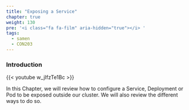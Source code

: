 ```yaml
---
title: "Exposing a Service"
chapter: true
weight: 130
pre: '<i class="fa fa-film" aria-hidden="true"></i> '
tags:
  - samen
  - CON203
---
```



### Introduction

{{< youtube w_jIfzTe1Bc >}}

In this Chapter, we will review how to configure a Service, Deployment or Pod to be exposed outside our cluster. We will also review the different ways to do so.
